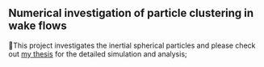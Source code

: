 ## Numerical investigation of particle clustering in wake flows 
🚦This project investigates the inertial spherical particles and please check out [my thesis](https://ntnuopen.ntnu.no/ntnu-xmlui/handle/11250/2976848) for the detailed simulation and analysis;





